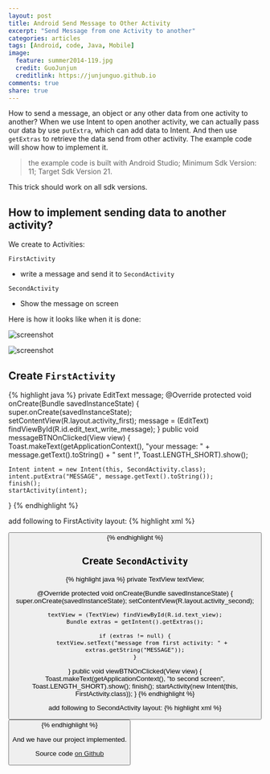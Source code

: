 ```yaml
---
layout: post
title: Android Send Message to Other Activity
excerpt: "Send Message from one Activity to another"
categories: articles
tags: [Android, code, Java, Mobile]
image:
  feature: summer2014-119.jpg
  credit: GuoJunjun
  creditlink: https://junjunguo.github.io
comments: true
share: true
---
```


How to send a message, an object or any other data from one activity to another? When we use Intent to open another 
activity, 
we can actually pass our data by use `putExtra`, which can add data to Intent. And then use `getExtras` to retrieve the data 
send from other activity. The example code will show how to implement it.

> the example code is built with Android Studio; Minimum Sdk Version: 11; Target Sdk Version 21.

This trick should work on all sdk versions.

## How to implement sending data to another activity?
We create to Activities: 

`FirstActivity` 

* write a message and send it to `SecondActivity` 

`SecondActivity` 

* Show the message on screen


Here is how it looks like when it is done: 

![screenshot](https://raw.githubusercontent.com/junjunguo/android/master/2015/SendMessagetoOtherActivity/write.png)

![screenshot](https://raw.githubusercontent.com/junjunguo/android/master/2015/SendMessagetoOtherActivity/receive.png)

## Create `FirstActivity`

{% highlight java %}
private EditText message;
@Override
protected void onCreate(Bundle savedInstanceState) {
    super.onCreate(savedInstanceState);
    setContentView(R.layout.activity_first);
    message = (EditText) findViewById(R.id.edit_text_write_message);
}
public void messageBTNOnClicked(View view) {
    Toast.makeText(getApplicationContext(), "your message: " + message.getText().toString() + " sent !",
            Toast.LENGTH_SHORT).show();

    Intent intent = new Intent(this, SecondActivity.class);
    intent.putExtra("MESSAGE", message.getText().toString());
    finish();
    startActivity(intent);
}
{% endhighlight %}

add following to FirstActivity layout:
{% highlight xml %}
<EditText
    android:layout_width="match_parent"
    android:layout_height="wrap_content"
    android:id="@+id/edit_text_write_message"
    android:hint="@string/write_message"
    android:layout_marginRight="5dp"
    android:layout_marginLeft="5dp"
    android:layout_marginTop="8dp"
    android:layout_marginBottom="15dp"
    android:inputType="textMultiLine"
    android:gravity="center"
    android:layout_centerHorizontal="true"/>

<Button
    android:layout_width="wrap_content"
    android:layout_height="wrap_content"
    android:onClick="messageBTNOnClicked"
    android:width="200dp"
    android:layout_centerHorizontal="true"
    android:text="@string/send_button"
    android:layout_below="@id/edit_text_write_message"/>
{% endhighlight %}

## Create `SecondActivity`
{% highlight java %}
private TextView textView;

@Override
protected void onCreate(Bundle savedInstanceState) {
    super.onCreate(savedInstanceState);
    setContentView(R.layout.activity_second);

    textView = (TextView) findViewById(R.id.text_view);
    Bundle extras = getIntent().getExtras();

    if (extras != null) {
        textView.setText("message from first activity: " + extras.getString("MESSAGE"));
    }
}
public void viewBTNOnClicked(View view) {
    Toast.makeText(getApplicationContext(), "to second screen", Toast.LENGTH_SHORT).show();
    finish();
    startActivity(new Intent(this, FirstActivity.class));
}
{% endhighlight %}

add following to SecondActivity layout:
{% highlight xml %}
<TextView
    android:layout_width="match_parent"
    android:layout_height="wrap_content"
    android:id="@+id/text_view"
    android:gravity="center"
    android:layout_marginRight="5dp"
    android:layout_marginLeft="5dp"
    android:layout_marginTop="8dp"
    android:layout_marginBottom="15dp"
    android:layout_centerHorizontal="true"/>

<Button
    android:layout_width="wrap_content"
    android:layout_height="wrap_content"
    android:onClick="viewBTNOnClicked"
    android:width="200dp"
    android:layout_centerHorizontal="true"
    android:text="@string/next_screen"
    android:layout_below="@id/text_view"/>
{% endhighlight %}

And we have our project implemented.

Source code [on Github](https://github.com/junjunguo/android/tree/master/2015/SendMessagetoOtherActivity)